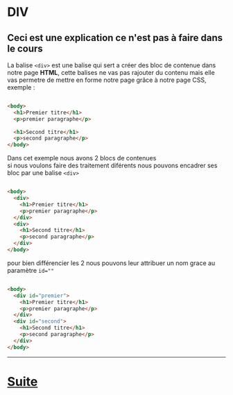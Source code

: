 # DIV


Ceci est une explication ce n'est pas à faire dans le cours
---

La balise ```` <div> ```` est une balise qui sert a créer des bloc de contenue dans notre page **HTML**, cette balises ne vas pas rajouter du contenu mais elle vas permetre de mettre en forme notre page grâce à notre page CSS,
exemple :  

````html 

<body>
  <h1>Premier titre</h1>
  <p>premier paragraphe</p>
  
  <h1>Second titre</h1>
  <p>second paragraphe</p>
</body>

````
  
Dans cet exemple nous avons 2 blocs de contenues  
si nous voulons faire des traitement diférents nous pouvons encadrer ses bloc par une balise ```` <div> ````


````html 

<body>
  <div>
    <h1>Premier titre</h1>
    <p>premier paragraphe</p>
  </div>
  <div>
    <h1>Second titre</h1>
    <p>second paragraphe</p>
  </div>
</body>

````
 pour bien différencier les 2 nous pouvons leur attribuer un nom grace au paramètre ```` id="" ````

````html 

<body>
  <div id="premier">
    <h1>Premier titre</h1>
    <p>premier paragraphe</p>
  </div>
  <div id="second">
    <h1>Second titre</h1>
    <p>second paragraphe</p>
  </div>
</body>

````

---
# [Suite](./EXERCICES2.md)



